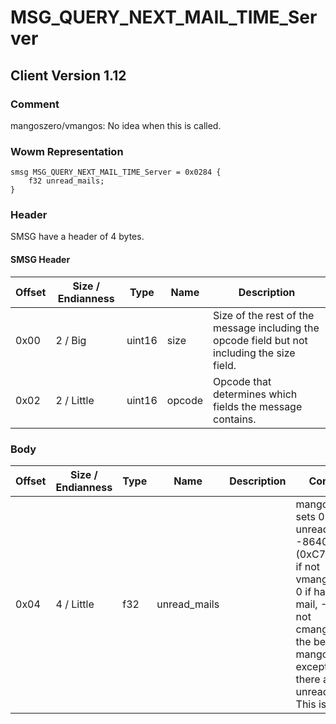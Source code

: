 # MSG_QUERY_NEXT_MAIL_TIME_Server

## Client Version 1.12

### Comment

mangoszero/vmangos: No idea when this is called.

### Wowm Representation
```rust,ignore
smsg MSG_QUERY_NEXT_MAIL_TIME_Server = 0x0284 {
    f32 unread_mails;
}
```
### Header

SMSG have a header of 4 bytes.

#### SMSG Header

| Offset | Size / Endianness | Type   | Name   | Description |
| ------ | ----------------- | ------ | ------ | ----------- |
| 0x00   | 2 / Big           | uint16 | size   | Size of the rest of the message including the opcode field but not including the size field.|
| 0x02   | 2 / Little        | uint16 | opcode | Opcode that determines which fields the message contains.|

### Body

| Offset | Size / Endianness | Type | Name | Description | Comment |
| ------ | ----------------- | ---- | ---- | ----------- | ------- |
| 0x04 | 4 / Little | f32 | unread_mails |  | mangoszero sets 0 if has unread mail, -86400.0f (0xC7A8C000) if not<br/>vmangos sets 0 if has unread mail, -1.0f if not<br/>cmangos has the behavior of mangoszero except when there are unread mails. This is TODO. |

